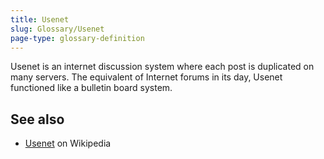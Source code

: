 ```yaml
---
title: Usenet
slug: Glossary/Usenet
page-type: glossary-definition
---
```




Usenet is an internet discussion system where each post is duplicated on many servers. The equivalent of Internet forums in its day, Usenet functioned like a bulletin board system.

## See also

- [Usenet](https://en.wikipedia.org/wiki/Usenet) on Wikipedia
